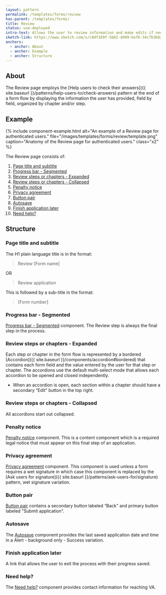 ```yaml
---
layout: pattern
permalink: /templates/forms/review
has-parent: /templates/forms/
title: Review
status: use-deployed
intro-text: Allows the user to review information and make edits if necessary.
sketch-link: https://www.sketch.com/s/c8df169f-5b02-4999-befb-34c7b3b62ba9/p/22D26EF0-4325-4899-AAB5-2FCF50AD12BC/canvas
anchors:
  - anchor: About
  - anchor: Example
  - anchor: Structure
---
```


## About

The Review page employs the [Help users to check their answers]({{ site.baseurl }}/patterns/help-users-to/check-answers) pattern at the end of a form flow by displaying the information the user has provided, field by field, organized by chapter and/or step.

## Example

{% include component-example.html alt="An example of a Review page for authenticated users." file="/images/templates/forms/review/template.png" caption="Anatomy of the Review page for authenticated users." class="x2" %}

The Review page consists of:

1. [Page title and subtitle](#page-title-and-subtitle)
2. [Progress bar - Segmented](#progress-bar-segmented)
3. [Review steps or chapters - Expanded](#review-steps-or-chapters-expanded)
4. [Review steps or chapters - Collapsed](#review-steps-or-chapters-collapsed)
5. [Penalty notice](#penalty-notice)
6. [Privacy agreement](#privacy-agreement)
7. [Button pair](#button-pair)
8. [Autosave](#autosave)
9. [Finish application later](#finish-application-later)
10. [Need help?](#need-help)

## Structure

### Page title and subtitle

The H1 plain language title is in the format:

> Review [Form name]

OR

> Review application

This is followed by a sub-title in the format:

> [Form number]

### Progress bar - Segmented

[Progress bar - Segmented]({{site.baseurl}}/components/form/progress-bar-segmented) component. The Review step is always the final step in the process.

### Review steps or chapters - Expanded

Each step or chapter in the form flow is represented by a bordered [Accordion]({{ site.baseurl }}/components/accordion#bordered) that contains each form field and the value entered by the user for that step or chapter. The accordions use the default multi-select mode that allows each accordion to be opened and closed independently.

* When an accordion is open, each section within a chapter should have a secondary “Edit” button in the top right.

### Review steps or chapters - Collapsed

All accordions start out collapsed.

### Penalty notice

[Penalty notice]({{site.baseurl}}/components/forms/penalty-notice) component. This is a content component which is a required legal notice that must appear on this final step of an application.

### Privacy agreement

[Privacy agreement]({{site.baseurl}}/components/forms/privacy-agreement) component. This component is used unless a form requires a wet signature in which case this component is replaced by the [Ask users for signature]({{ site.basurl }}/patterns/ask-users-for/signature) pattern, wet signature variation.

### Button pair

[Button pair]({{site.baseurl}}/components/button/button-pair) contains a secondary button labeled “Back” and  primary button labeled "Submit application".

### Autosave

The [Autosave]({{site.baseurl}}/components/forms/autosave) component provides the last saved application date and time in a Alert - background only - Success variation.

### Finish application later

A link that allows the user to exit the process with their progress saved.

### Need help?

The [Need help?]({{site.baseurl}}/components/forms/need-help) component provides contact information for reaching VA.
